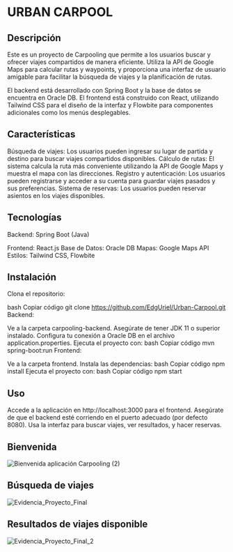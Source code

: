 # URBAN CARPOOL

## Descripción
Este es un proyecto de Carpooling que permite a los usuarios buscar y ofrecer viajes compartidos de manera eficiente. Utiliza la API de Google Maps para calcular rutas y waypoints, y proporciona una interfaz de usuario amigable para facilitar la búsqueda de viajes y la planificación de rutas.

El backend está desarrollado con Spring Boot y la base de datos se encuentra en Oracle DB. El frontend está construido con React, utilizando Tailwind CSS para el diseño de la interfaz y Flowbite para componentes adicionales como los menús desplegables.

## Características
Búsqueda de viajes: Los usuarios pueden ingresar su lugar de partida y destino para buscar viajes compartidos disponibles.
Cálculo de rutas: El sistema calcula la ruta más conveniente utilizando la API de Google Maps y muestra el mapa con las direcciones.
Registro y autenticación: Los usuarios pueden registrarse y acceder a su cuenta para guardar viajes pasados y sus preferencias.
Sistema de reservas: Los usuarios pueden reservar asientos en los viajes disponibles.

## Tecnologías
Backend: Spring Boot (Java)

Frontend: React.js
Base de Datos: Oracle DB
Mapas: Google Maps API
Estilos: Tailwind CSS, Flowbite

## Instalación
Clona el repositorio:

bash
Copiar código
git clone https://github.com/EdgUriel/Urban-Carpool.git
Backend:

Ve a la carpeta carpooling-backend.
Asegúrate de tener JDK 11 o superior instalado.
Configura tu conexión a Oracle DB en el archivo application.properties.
Ejecuta el proyecto con:
bash
Copiar código
mvn spring-boot:run
Frontend:

Ve a la carpeta frontend.
Instala las dependencias:
bash
Copiar código
npm install
Ejecuta el proyecto con:
bash
Copiar código
npm start
## Uso
Accede a la aplicación en http://localhost:3000 para el frontend.
Asegúrate de que el backend esté corriendo en el puerto adecuado (por defecto 8080).
Usa la interfaz para buscar viajes, ver resultados, y hacer reservas.

## Bienvenida
![Bienvenida aplicación Carpooling (2)](https://github.com/user-attachments/assets/f2bd0db3-e475-4798-9d66-59aeced2f4c9)
## Búsqueda de viajes
![Evidencia_Proyecto_Final](https://github.com/user-attachments/assets/78785e0b-b512-46df-aacb-96976d81fdcf)
## Resultados de viajes disponible
![Evidencia_Proyecto_Final_2](https://github.com/user-attachments/assets/24db5679-e4ca-46ef-8062-1b64bf3635b0)


